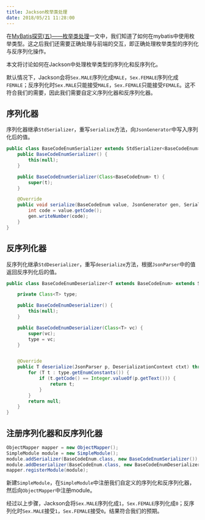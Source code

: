 ```yaml
---
title: Jackson枚举类处理
date: 2018/05/21 11:28:00
---
```


在[MyBatis探究(五)——枚举类处理][1]一文中，我们知道了如何在mybatis中使用枚举类型。这之后我们还需要正确处理与前端的交互，即正确处理枚举类型的序列化与反序列化操作。

本文将讨论如何在Jackson中处理枚举类型的序列化和反序列化。

<!-- more -->

默认情况下，Jackson会将`Sex.MALE`序列化成`MALE`，`Sex.FEMALE`序列化成`FEMALE`；反序列化时`Sex.MALE`只能接受`MALE`，`Sex.FEMALE`只能接受`FEMALE`。这不符合我们的需要，因此我们需要自定义序列化器和反序列化器。

## 序列化器

序列化器继承`StdSerializer`，重写`serialize`方法，向`JsonGenerator`中写入序列化后的值。

```java
public class BaseCodeEnumSerializer extends StdSerializer<BaseCodeEnum> {
    public BaseCodeEnumSerializer() {
        this(null);
    }

    public BaseCodeEnumSerializer(Class<BaseCodeEnum> t) {
        super(t);
    }

    @Override
    public void serialize(BaseCodeEnum value, JsonGenerator gen, SerializerProvider provider) throws IOException {
        int code = value.getCode();
        gen.writeNumber(code);
    }
}
```

## 反序列化器

反序列化继承`StdDeserializer`，重写`deserialize`方法，根据`JsonParser`中的值返回反序列化后的值。

```java
public class BaseCodeEnumDeserializer<T extends BaseCodeEnum> extends StdDeserializer<T> {

    private Class<T> type;

    public BaseCodeEnumDeserializer() {
        this(null);
    }

    public BaseCodeEnumDeserializer(Class<T> vc) {
        super(vc);
        type = vc;
    }


    @Override
    public T deserialize(JsonParser p, DeserializationContext ctxt) throws IOException, JsonProcessingException {
        for (T t : type.getEnumConstants()) {
            if (t.getCode() == Integer.valueOf(p.getText())) {
                return t;
            }
        }
        return null;
    }
}
```

## 注册序列化器和反序列化器

```java
ObjectMapper mapper = new ObjectMapper();
SimpleModule module = new SimpleModule();
module.addSerializer(BaseCodeEnum.class, new BaseCodeEnumSerializer());
module.addDeserializer(BaseCodeEnum.class, new BaseCodeEnumDeserializer<>());
mapper.registerModule(module);
```

新建`SimpleModule`，在`SimpleModule`中注册我们自定义的序列化和反序列化器，然后向`ObjectMapper`中注册module。

经过以上步骤，Jackson会将`Sex.MALE`序列化成`1`，`Sex.FEMALE`序列化成`0`；反序列化时`Sex.MALE`接受`1`，`Sex.FEMALE`接受`0`。结果符合我们的预期。

[1]: /articles/mybatis/MyBatis探究(五)——枚举类处理.html

